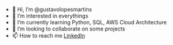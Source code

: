 - 👋 Hi, I’m @gustavolopesmartins
- 👀 I’m interested in everythings
- 🌱 I’m currently learning Python, SQL, AWS Cloud Architecture
- 💞️ I’m looking to collaborate on some projects
- 📫 How to reach me [LinkedIn](https://www.linkedin.com/in/gustavo-henrique-lopes-martins-361789192/)

<!---
gustavolopesmartins/gustavolopesmartins is a ✨ special ✨ repository because its `README.md` (this file) appears on your GitHub profile.
You can click the Preview link to take a look at your changes.
--->
